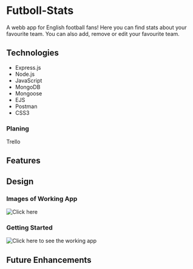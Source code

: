 # Futboll-Stats
A webb app for English football fans! Here you can find stats about your favourite team. You can also add, remove or edit your favourite team. 

## Technologies
- Express.js
- Node.js
- JavaScript
- MongoDB
- Mongoose
- EJS
- Postman
- CSS3

### Planing
Trello

## Features


## Design


### Images of Working App
![Click here]()

### Getting Started
![Click here]() to see the working app

## Future Enhancements
